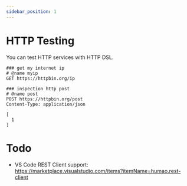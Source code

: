 ```yaml
---
sidebar_position: 1
---
```


# HTTP Testing

You can test HTTP services with HTTP DSL.

```
### get my internet ip
# @name myip
GET https://httpbin.org/ip

### inspection http post
# @name post
POST https://httpbin.org/post
Content-Type: application/json

[
  1
]
```

# Todo

* VS Code REST Client support: https://marketplace.visualstudio.com/items?itemName=humao.rest-client
